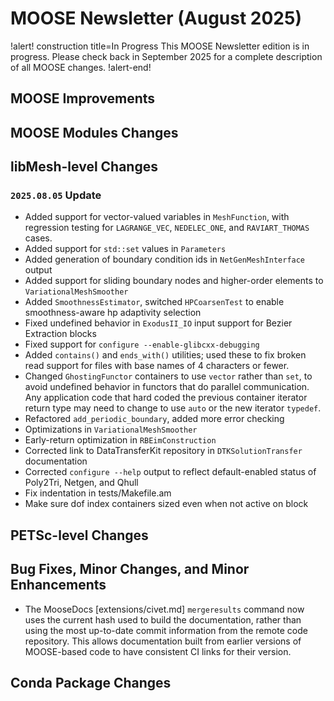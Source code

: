 # MOOSE Newsletter (August 2025)

!alert! construction title=In Progress
This MOOSE Newsletter edition is in progress. Please check back in September 2025
for a complete description of all MOOSE changes.
!alert-end!

## MOOSE Improvements

## MOOSE Modules Changes

## libMesh-level Changes

### `2025.08.05` Update

- Added support for vector-valued variables in `MeshFunction`, with
  regression testing for `LAGRANGE_VEC`, `NEDELEC_ONE`, and
  `RAVIART_THOMAS` cases.
- Added support for `std::set` values in `Parameters`
- Added generation of boundary condition ids in `NetGenMeshInterface`
  output
- Added support for sliding boundary nodes and higher-order elements
  to `VariationalMeshSmoother`
- Added `SmoothnessEstimator`, switched `HPCoarsenTest` to enable
  smoothness-aware hp adaptivity selection
- Fixed undefined behavior in `ExodusII_IO` input support for Bezier
  Extraction blocks
- Fixed support for `configure --enable-glibcxx-debugging`
- Added `contains()` and `ends_with()` utilities; used these to fix
  broken read support for files with base names of 4 characters or
  fewer.
- Changed `GhostingFunctor` containers to use `vector` rather than
  `set`, to avoid undefined behavior in functors that do parallel
  communication.  Any application code that hard coded the previous
  container iterator return type may need to change to use `auto` or
  the new iterator `typedef`.
- Refactored `add_periodic_boundary`, added more error checking
- Optimizations in `VariationalMeshSmoother`
- Early-return optimization in `RBEimConstruction`
- Corrected link to DataTransferKit repository in
  `DTKSolutionTransfer` documentation
- Corrected `configure --help` output to reflect default-enabled
  status of Poly2Tri, Netgen, and Qhull
- Fix indentation in tests/Makefile.am
- Make sure dof index containers sized even when not active on block

## PETSc-level Changes

## Bug Fixes, Minor Changes, and Minor Enhancements

- The MooseDocs [extensions/civet.md] `mergeresults` command now uses the current hash used to build
  the documentation, rather than using the most up-to-date commit information from the remote code
  repository. This allows documentation built from earlier versions of MOOSE-based code to have
  consistent CI links for their version.

## Conda Package Changes
